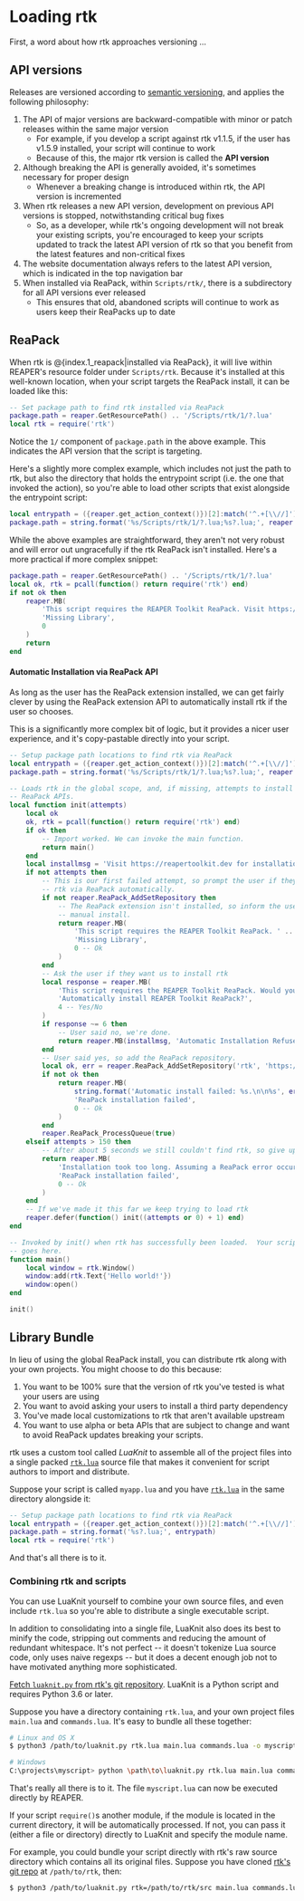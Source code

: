 # Loading rtk

First, a word about how rtk approaches versioning ...
## API versions


Releases are versioned according to [semantic
versioning](https://en.wikipedia.org/wiki/Software_versioning), and applies the following
philosophy:

 1. The API of major versions are backward-compatible with minor or patch releases within the same major version
    * For example, if you develop a script against rtk v1.1.5, if the user has v1.5.9 installed, your script will continue to work
    * Because of this, the major rtk version is called the **API version**
 1. Although breaking the API is generally avoided, it's sometimes necessary for proper design
    * Whenever a breaking change is introduced within rtk, the API version is incremented
 1. When rtk releases a new API version, development on previous API versions is stopped, notwithstanding critical bug fixes
    * So, as a developer, while rtk's ongoing development will not break your existing scripts, you're encouraged to keep your scripts updated to track the latest API version of rtk so that you benefit from the latest features and non-critical fixes
 1. The website documentation always refers to the latest API version, which is indicated in the top navigation bar
 1. When installed via ReaPack, within `Scripts/rtk/`, there is a subdirectory for all API versions ever released
    * This ensures that old, abandoned scripts will continue to work as users keep their ReaPacks up to date

## ReaPack

When rtk is @{index.1_reapack|installed via ReaPack}, it will live within REAPER's
resource folder under `Scripts/rtk`.  Because it's installed at this well-known location, when your script targets the ReaPack install, it can be loaded like this:

```lua
-- Set package path to find rtk installed via ReaPack
package.path = reaper.GetResourcePath() .. '/Scripts/rtk/1/?.lua'
local rtk = require('rtk')
```

Notice the `1/` component of `package.path` in the above example. This indicates the API
version that the script is targeting.


Here's a slightly more complex example, which includes not just the path to rtk, but also
the directory that holds the entrypoint script (i.e. the one that invoked the action), so
you're able to load other scripts that exist alongside the entrypoint script:


```lua
local entrypath = ({reaper.get_action_context()})[2]:match('^.+[\\//]')
package.path = string.format('%s/Scripts/rtk/1/?.lua;%s?.lua;', reaper.GetResourcePath(), entrypath)
```

While the above examples are straightforward, they aren't not very robust and will error
out ungracefully if the rtk ReaPack isn't installed.  Here's a more practical if more
complex snippet:

```lua
package.path = reaper.GetResourcePath() .. '/Scripts/rtk/1/?.lua'
local ok, rtk = pcall(function() return require('rtk') end)
if not ok then
    reaper.MB(
        'This script requires the REAPER Toolkit ReaPack. Visit https://reapertoolkit.dev for instructions.',
        'Missing Library',
        0
    )
    return
end
```

#### Automatic Installation via ReaPack API

As long as the user has the ReaPack extension installed, we can get fairly clever by using
the ReaPack extension API to automatically install rtk if the user so chooses.

This is a significantly more complex bit of logic, but it provides a nicer user experience,
and it's copy-pastable directly into your script.

```lua
-- Setup package path locations to find rtk via ReaPack
local entrypath = ({reaper.get_action_context()})[2]:match('^.+[\\//]')
package.path = string.format('%s/Scripts/rtk/1/?.lua;%s?.lua;', reaper.GetResourcePath(), entrypath)

-- Loads rtk in the global scope, and, if missing, attempts to install using
-- ReaPack APIs.
local function init(attempts)
    local ok
    ok, rtk = pcall(function() return require('rtk') end)
    if ok then
        -- Import worked. We can invoke the main function.
        return main()
    end
    local installmsg = 'Visit https://reapertoolkit.dev for installation instructions.'
    if not attempts then
        -- This is our first failed attempt, so prompt the user if they want us to install
        -- rtk via ReaPack automatically.
        if not reaper.ReaPack_AddSetRepository then
            -- The ReaPack extension isn't installed, so inform the user they need to do a
            -- manual install.
            return reaper.MB(
                'This script requires the REAPER Toolkit ReaPack. ' .. installmsg,
                'Missing Library',
                0 -- Ok
            )
        end
        -- Ask the user if they want us to install rtk
        local response = reaper.MB(
            'This script requires the REAPER Toolkit ReaPack. Would you like to automatically install it?',
            'Automatically install REAPER Toolkit ReaPack?',
            4 -- Yes/No
        )
        if response ~= 6 then
            -- User said no, we're done.
            return reaper.MB(installmsg, 'Automatic Installation Refused', 0)
        end
        -- User said yes, so add the ReaPack repository.
        local ok, err = reaper.ReaPack_AddSetRepository('rtk', 'https://reapertoolkit.dev/index.xml', true, 1)
        if not ok then
            return reaper.MB(
                string.format('Automatic install failed: %s.\n\n%s', err, installmsg),
                'ReaPack installation failed',
                0 -- Ok
            )
        end
        reaper.ReaPack_ProcessQueue(true)
    elseif attempts > 150 then
        -- After about 5 seconds we still couldn't find rtk, so give up.
        return reaper.MB(
            'Installation took too long. Assuming a ReaPack error occurred and giving up. ' .. installmsg,
            'ReaPack installation failed',
            0 -- Ok
        )
    end
    -- If we've made it this far we keep trying to load rtk
    reaper.defer(function() init((attempts or 0) + 1) end)
end

-- Invoked by init() when rtk has successfully been loaded.  Your script's main content
-- goes here.
function main()
    local window = rtk.Window()
    window:add(rtk.Text{'Hello world!'})
    window:open()
end

init()
```


## Library Bundle

In lieu of using the global ReaPack install, you can distribute rtk along with your own
projects.  You might choose to do this because:

  1. You want to be 100% sure that the version of rtk you've tested is what your users are using
  2. You want to avoid asking your users to install a third party dependency
  3. You've made local customizations to rtk that aren't available upstream
  4. You want to use alpha or beta APIs that are subject to change and want to avoid ReaPack
     updates breaking your scripts.

rtk uses a custom tool called *LuaKnit* to assemble all of the project files into a single
packed [`rtk.lua`](https://reapertoolkit.dev/rtk.lua) source file that makes it convenient
for script authors to import and distribute.

Suppose your script is called `myapp.lua` and you have
[`rtk.lua`](https://reapertoolkit.dev/rtk.lua) in the same directory alongside it:

```lua
-- Setup package path locations to find rtk via ReaPack
local entrypath = ({reaper.get_action_context()})[2]:match('^.+[\\//]')
package.path = string.format('%s?.lua;', entrypath)
local rtk = require('rtk')
```

And that's all there is to it.

### Combining rtk and scripts

You can use LuaKnit yourself to combine your own source files, and even include
`rtk.lua` so you're able to distribute a single executable script.

In addition to consolidating into a single file, LuaKnit also does its best to minify
the code, stripping out comments and reducing the amount of redundant whitespace.  It's
not perfect -- it doesn't tokenize Lua source code, only uses naive regexps -- but it
does a decent enough job not to have motivated anything more sophisticated.

[Fetch `luaknit.py` from rtk's git
repository](https://raw.githubusercontent.com/jtackaberry/rtk/master/tools/luaknit.py).
LuaKnit is a Python script and requires Python 3.6 or later.

Suppose you have a directory containing `rtk.lua`, and your own project files `main.lua`
and `commands.lua`.  It's easy to bundle all these together:

```bash
# Linux and OS X
$ python3 /path/to/luaknit.py rtk.lua main.lua commands.lua -o myscript.lua

# Windows
C:\projects\myscript> python \path\to\luaknit.py rtk.lua main.lua commands.lua -o myscript.lua
```

That's really all there is to it.  The file `myscript.lua` can now be executed directly by
REAPER.

If your script `require()`s another module, if the module is located in the current
directory, it will be automatically processed.  If not, you can pass it (either a
file or directory) directly to LuaKnit and specify the module name.

For example, you could bundle your script directly with rtk's raw source directory which
contains all its original files.  Suppose you have cloned [rtk's git repo](https://github.com/jtackaberry/rtk)
at `/path/to/rtk`, then:

```bash
$ python3 /path/to/luaknit.py rtk=/path/to/rtk/src main.lua commands.lua -o myscript.lua
```